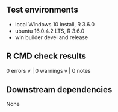 ## Test environments
* local Windows 10 install, R 3.6.0
* ubuntu 16.0.4.2 LTS, R 3.6.0
* win builder devel and release
## R CMD check results
0 errors v | 0 warnings v | 0 notes
## Downstream dependencies
None
